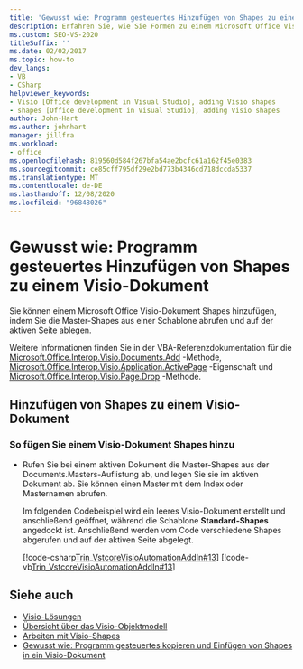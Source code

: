 ```yaml
---
title: 'Gewusst wie: Programm gesteuertes Hinzufügen von Shapes zu einem Visio-Dokument'
description: Erfahren Sie, wie Sie Formen zu einem Microsoft Office Visio-Dokument hinzufügen können, indem Sie die Master aus einer Schablone abrufen und die Formen auf der aktiven Seite ablegen.
ms.custom: SEO-VS-2020
titleSuffix: ''
ms.date: 02/02/2017
ms.topic: how-to
dev_langs:
- VB
- CSharp
helpviewer_keywords:
- Visio [Office development in Visual Studio], adding Visio shapes
- shapes [Office development in Visual Studio], adding Visio shapes
author: John-Hart
ms.author: johnhart
manager: jillfra
ms.workload:
- office
ms.openlocfilehash: 819560d584f267bfa54ae2bcfc61a162f45e0383
ms.sourcegitcommit: ce85cff795df29e2bd773b4346cd718dccda5337
ms.translationtype: MT
ms.contentlocale: de-DE
ms.lasthandoff: 12/08/2020
ms.locfileid: "96848026"
---
```

# <a name="how-to-programmatically-add-shapes-to-a-visio-document"></a>Gewusst wie: Programm gesteuertes Hinzufügen von Shapes zu einem Visio-Dokument
  Sie können einem Microsoft Office Visio-Dokument Shapes hinzufügen, indem Sie die Master-Shapes aus einer Schablone abrufen und auf der aktiven Seite ablegen.

 Weitere Informationen finden Sie in der VBA-Referenzdokumentation für die [Microsoft.Office.Interop.Visio.Documents.Add](/office/vba/api/Visio.Documents.Add) -Methode, [Microsoft.Office.Interop.Visio.Application.ActivePage](/office/vba/api/Visio.Application.ActivePage) -Eigenschaft und [Microsoft.Office.Interop.Visio.Page.Drop](/office/vba/api/Visio.Page.Drop) -Methode.

## <a name="add-shapes-to-a-visio-document"></a>Hinzufügen von Shapes zu einem Visio-Dokument

### <a name="to-add-shapes-to-a-visio-document"></a>So fügen Sie einem Visio-Dokument Shapes hinzu

- Rufen Sie bei einem aktiven Dokument die Master-Shapes aus der Documents.Masters-Auflistung ab, und legen Sie sie im aktiven Dokument ab. Sie können einen Master mit dem Index oder Masternamen abrufen.

     Im folgenden Codebeispiel wird ein leeres Visio-Dokument erstellt und anschließend geöffnet, während die Schablone **Standard-Shapes** angedockt ist. Anschließend werden vom Code verschiedene Shapes abgerufen und auf der aktiven Seite abgelegt.

     [!code-csharp[Trin_VstcoreVisioAutomationAddIn#13](../vsto/codesnippet/CSharp/trin_vstcorevisioautomationaddin/ThisAddIn.cs#13)]
     [!code-vb[Trin_VstcoreVisioAutomationAddIn#13](../vsto/codesnippet/VisualBasic/trin_vstcorevisioautomationaddin/ThisAddIn.vb#13)]

## <a name="see-also"></a>Siehe auch
- [Visio-Lösungen](../vsto/visio-solutions.md)
- [Übersicht über das Visio-Objektmodell](../vsto/visio-object-model-overview.md)
- [Arbeiten mit Visio-Shapes](../vsto/working-with-visio-shapes.md)
- [Gewusst wie: Programm gesteuertes kopieren und Einfügen von Shapes in ein Visio-Dokument](../vsto/how-to-programmatically-copy-and-paste-shapes-in-a-visio-document.md)
